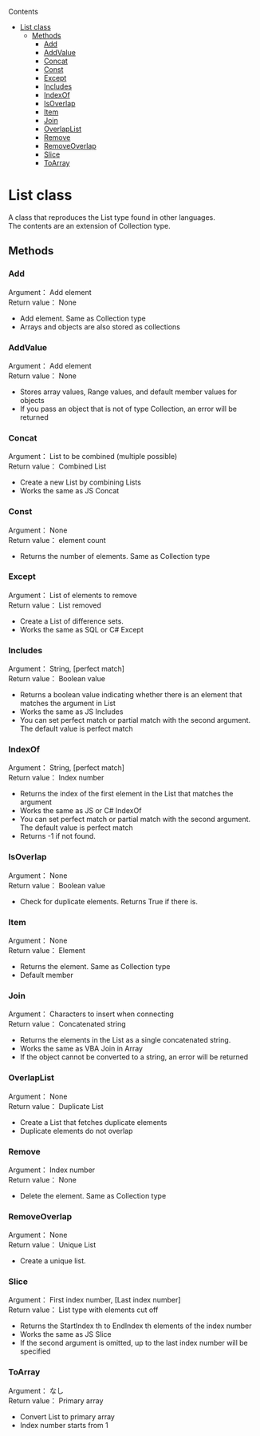 

Contents
<!-- @import "[TOC]" {cmd="toc" depthFrom=1 depthTo=6 orderedList=false} -->
<!-- code_chunk_output -->

- [List class](#list-class)
  - [Methods](#methods)
    - [Add](#add)
    - [AddValue](#addvalue)
    - [Concat](#concat)
    - [Const](#const)
    - [Except](#except)
    - [Includes](#includes)
    - [IndexOf](#indexof)
    - [IsOverlap](#isoverlap)
    - [Item](#item)
    - [Join](#join)
    - [OverlapList](#overlaplist)
    - [Remove](#remove)
    - [RemoveOverlap](#removeoverlap)
    - [Slice](#slice)
    - [ToArray](#toarray)

<!-- /code_chunk_output -->

# List class

A class that reproduces the List type found in other languages.  
The contents are an extension of Collection type.

## Methods

### Add
Argument： Add element  
Return value： None

* Add element. Same as Collection type
* Arrays and objects are also stored as collections

### AddValue
Argument： Add element  
Return value： None

* Stores array values, Range values, and default member values ​​for objects
* If you pass an object that is not of type Collection, an error will be returned

### Concat
Argument： List to be combined (multiple possible)   
Return value： Combined List

* Create a new List by combining Lists
* Works the same as JS Concat

### Const
Argument： None  
Return value： element count

* Returns the number of elements. Same as Collection type

### Except
Argument： List of elements to remove  
Return value： List removed

* Create a List of difference sets.
* Works the same as SQL or C# Except

### Includes
Argument： String, [perfect match]   
Return value： Boolean value

* Returns a boolean value indicating whether there is an element that matches the argument in List
* Works the same as JS Includes
* You can set perfect match or partial match with the second argument. The default value is perfect match

### IndexOf
Argument： String, [perfect match]   
Return value： Index number
  
* Returns the index of the first element in the List that matches the argument
* Works the same as JS or C# IndexOf
* You can set perfect match or partial match with the second argument. The default value is perfect match
* Returns -1 if not found.

### IsOverlap
Argument： None  
Return value： Boolean value

* Check for duplicate elements. Returns True if there is.

### Item
Argument： None  
Return value： Element

* Returns the element. Same as Collection type
* Default member

### Join
Argument： Characters to insert when connecting  
Return value： Concatenated string

* Returns the elements in the List as a single concatenated string.
* Works the same as VBA Join in Array
* If the object cannot be converted to a string, an error will be returned

### OverlapList
Argument： None  
Return value： Duplicate List

* Create a List that fetches duplicate elements
* Duplicate elements do not overlap

### Remove
Argument： Index number   
Return value： None

* Delete the element. Same as Collection type

### RemoveOverlap
Argument： None  
Return value： Unique List

* Create a unique list.

### Slice
Argument： First index number, [Last index number]    
Return value： List type with elements cut off

* Returns the StartIndex th to EndIndex th elements of the index number
* Works the same as JS Slice
* If the second argument is omitted, up to the last index number will be specified

### ToArray
Argument： なし  
Return value： Primary array

* Convert List to primary array
* Index number starts from 1